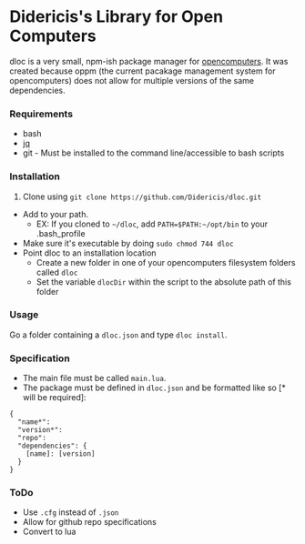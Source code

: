 # Didericis's Library for Open Computers

dloc is a very small, npm-ish package manager for [opencomputers](http://ocdoc.cil.li/). It was created because oppm (the current pacakage management system for opencomputers) does not allow for multiple versions of the same dependencies.

### Requirements ###

* bash
* [jq](https://stedolan.github.io/jq/)
* git - Must be installed to the command line/accessible to bash scripts

### Installation ###

1. Clone using `git clone https://github.com/Didericis/dloc.git`
* Add to your path. 
  * EX: If you cloned to `~/dloc`, add `PATH=$PATH:~/opt/bin` to your .bash_profile 
* Make sure it's executable by doing `sudo chmod 744 dloc`
* Point dloc to an installation location
  * Create a new folder in one of your opencomputers filesystem folders called `dloc`
  * Set the variable `dlocDir` within the script to the absolute path of this folder
  
### Usage ###

Go a folder containing a `dloc.json` and type `dloc install`.

### Specification ###

* The main file must be called `main.lua`.
* The package must be defined in `dloc.json` and be formatted like so [* will be required]:
```
{
  "name*":
  "version*":
  "repo": 
  "dependencies": {
    [name]: [version]
  }
}
```

### ToDo ###

* Use `.cfg` instead of `.json`
* Allow for github repo specifications
* Convert to lua
